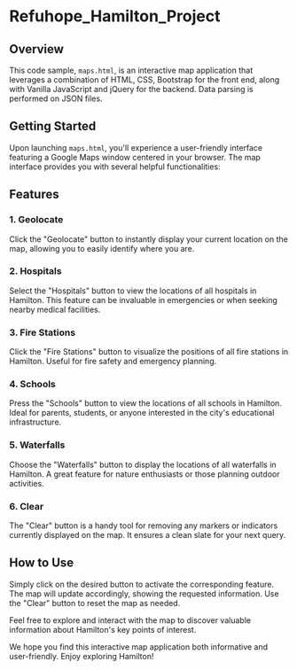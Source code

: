 # Refuhope_Hamilton_Project
## Overview

This code sample, `maps.html`, is an interactive map application that leverages a combination of HTML, CSS, Bootstrap for the front end, along with Vanilla JavaScript and jQuery for the backend. Data parsing is performed on JSON files.

## Getting Started

Upon launching `maps.html`, you'll experience a user-friendly interface featuring a Google Maps window centered in your browser. The map interface provides you with several helpful functionalities:

## Features

### 1. Geolocate

Click the "Geolocate" button to instantly display your current location on the map, allowing you to easily identify where you are.

### 2. Hospitals

Select the "Hospitals" button to view the locations of all hospitals in Hamilton. This feature can be invaluable in emergencies or when seeking nearby medical facilities.

### 3. Fire Stations

Click the "Fire Stations" button to visualize the positions of all fire stations in Hamilton. Useful for fire safety and emergency planning.

### 4. Schools

Press the "Schools" button to view the locations of all schools in Hamilton. Ideal for parents, students, or anyone interested in the city's educational infrastructure.

### 5. Waterfalls

Choose the "Waterfalls" button to display the locations of all waterfalls in Hamilton. A great feature for nature enthusiasts or those planning outdoor activities.

### 6. Clear

The "Clear" button is a handy tool for removing any markers or indicators currently displayed on the map. It ensures a clean slate for your next query.

## How to Use

Simply click on the desired button to activate the corresponding feature. The map will update accordingly, showing the requested information. Use the "Clear" button to reset the map as needed.

Feel free to explore and interact with the map to discover valuable information about Hamilton's key points of interest.

We hope you find this interactive map application both informative and user-friendly. Enjoy exploring Hamilton!
